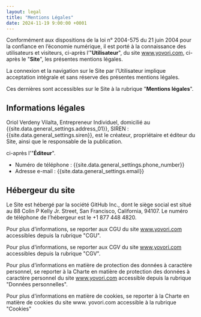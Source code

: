 ```yaml
---
layout: legal
title: "Mentions Légales"
date: 2024-11-19 9:00:00 +0001
---
```




Conformément aux dispositions de la loi n° 2004-575 du 21 juin 2004 pour la confiance en l’économie numérique, il est porté à la connaissance des utilisateurs et visiteurs, ci-après l’"**Utilisateur**", du site <a href="/">www.yovori.com</a>, ci-après le "**Site**", les présentes mentions légales.


La connexion et la navigation sur le Site par l’Utilisateur implique acceptation intégrale et sans réserve des présentes mentions légales.

Ces dernières sont accessibles sur le Site à la rubrique "**Mentions légales**".


## Informations légales

Oriol Verdeny Vilalta, Entrepreneur Individuel, domicilié au {{site.data.general_settings.address_01}}, SIREN : {{site.data.general_settings.siren}}, est le créateur, propriétaire et éditeur du Site, ainsi que le responsable de la publication. 

ci-après l'"**Éditeur**".

* Numéro de téléphone : {{site.data.general_settings.phone_number}} 
* Adresse e-mail : {{site.data.general_settings.email}}

## Hébergeur du site

Le Site est hébergé par la société GitHub Inc., dont le siège social est situé au 88 Colin P Kelly Jr. Street, San Francisco, California, 94107. Le numéro de téléphone de l’hébergeur est le +1 877 448 4820.



Pour plus d'informations, se reporter aux CGU du site www.yovori.com accessibles depuis la rubrique "CGU". 

Pour plus d'informations, se reporter aux CGV du site www.yovori.com accessibles depuis la rubrique "CGV". 

Pour plus d'informations en matière de protection des données à caractère personnel, se reporter à la Charte en matière de protection des données à caractère personnel du site www.yovori.com accessible depuis la rubrique "Données personnelles".

Pour plus d'informations en matière de cookies, se reporter à la Charte en matière de cookies du site www. yovori.com accessible à la rubrique "Cookies"


